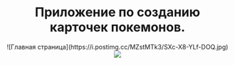 <div align="center">
<h1>Приложение по созданию карточек покемонов.</h1>
  ![Главная страница](https://i.postimg.cc/MZstMTk3/SXc-X8-YLf-DOQ.jpg)
<img src='https://i.postimg.cc/MZstMTk3/SXc-X8-YLf-DOQ.jpg'>
</div>

